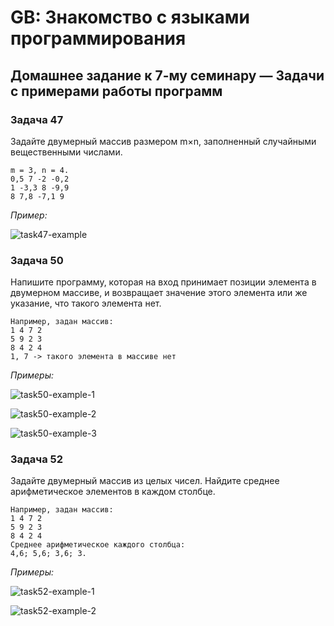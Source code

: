 # GB: Знакомство с языками программирования

## Домашнее задание к 7-му семинару &mdash; Задачи с примерами работы программ

### Задача 47

Задайте двумерный массив размером m×n, заполненный случайными вещественными числами.

	m = 3, n = 4.
	0,5 7 -2 -0,2
	1 -3,3 8 -9,9
	8 7,8 -7,1 9

*Пример:*

![task47-example](https://user-images.githubusercontent.com/109767480/187037756-80c1780e-6424-4061-8c9e-328e30716623.png)

### Задача 50

Напишите программу, которая на вход принимает позиции элемента в двумерном массиве, и возвращает значение этого элемента или же указание, что такого элемента нет.

	Например, задан массив:
	1 4 7 2
	5 9 2 3
	8 4 2 4
	1, 7 -> такого элемента в массиве нет

*Примеры:*

![task50-example-1](https://user-images.githubusercontent.com/109767480/187037764-dc9ae794-b346-4931-b039-867f967a4cca.png)

![task50-example-2](https://user-images.githubusercontent.com/109767480/187037769-8cddd93d-0784-4859-ac5d-c1ea4b141016.png)

![task50-example-3](https://user-images.githubusercontent.com/109767480/187037772-5c153656-fe71-4259-825f-6b7c2e6dabe0.png)

### Задача 52

Задайте двумерный массив из целых чисел.
Найдите среднее арифметическое элементов в каждом столбце.

	Например, задан массив:
	1 4 7 2
	5 9 2 3
	8 4 2 4
	Среднее арифметическое каждого столбца:
	4,6; 5,6; 3,6; 3.

*Примеры:*

![task52-example-1](https://user-images.githubusercontent.com/109767480/187037778-74a050ab-a9d8-44c7-b65e-1cd9d8dbe552.png)

![task52-example-2](https://user-images.githubusercontent.com/109767480/187037780-b3f5420b-04c4-4585-bd12-13ac7764fa2e.png)
